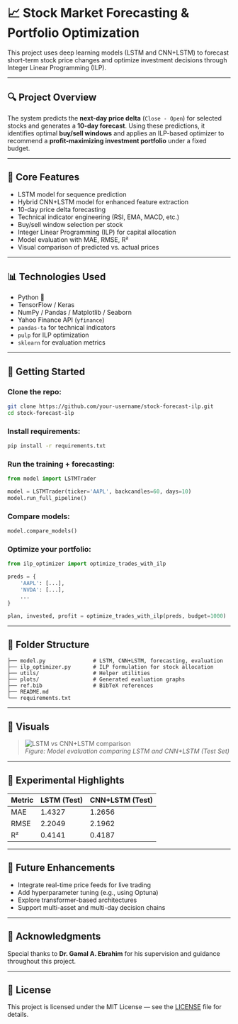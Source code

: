 
# 📈 Stock Market Forecasting & Portfolio Optimization

This project uses deep learning models (LSTM and CNN+LSTM) to forecast short-term stock price changes and optimize investment decisions through Integer Linear Programming (ILP).

---

## 🔍 Project Overview

The system predicts the **next-day price delta** (`Close - Open`) for selected stocks and generates a **10-day forecast**. Using these predictions, it identifies optimal **buy/sell windows** and applies an ILP-based optimizer to recommend a **profit-maximizing investment portfolio** under a fixed budget.

---

## 🧠 Core Features

- LSTM model for sequence prediction  
- Hybrid CNN+LSTM model for enhanced feature extraction  
- 10-day price delta forecasting  
- Technical indicator engineering (RSI, EMA, MACD, etc.)  
- Buy/sell window selection per stock  
- Integer Linear Programming (ILP) for capital allocation  
- Model evaluation with MAE, RMSE, R²  
- Visual comparison of predicted vs. actual prices  

---

## 📊 Technologies Used

- Python 🐍
- TensorFlow / Keras
- NumPy / Pandas / Matplotlib / Seaborn
- Yahoo Finance API (`yfinance`)
- `pandas-ta` for technical indicators
- `pulp` for ILP optimization
- `sklearn` for evaluation metrics

---

## 🚀 Getting Started

### Clone the repo:
```bash
git clone https://github.com/your-username/stock-forecast-ilp.git
cd stock-forecast-ilp
```

### Install requirements:
```bash
pip install -r requirements.txt
```

### Run the training + forecasting:
```python
from model import LSTMTrader

model = LSTMTrader(ticker='AAPL', backcandles=60, days=10)
model.run_full_pipeline()
```

### Compare models:
```python
model.compare_models()
```

### Optimize your portfolio:
```python
from ilp_optimizer import optimize_trades_with_ilp

preds = {
    'AAPL': [...],
    'NVDA': [...],
    ...
}

plan, invested, profit = optimize_trades_with_ilp(preds, budget=1000)
```

---

## 📁 Folder Structure

```
├── model.py               # LSTM, CNN+LSTM, forecasting, evaluation
├── ilp_optimizer.py       # ILP formulation for stock allocation
├── utils/                 # Helper utilities
├── plots/                 # Generated evaluation graphs
├── ref.bib                # BibTeX references
├── README.md
└── requirements.txt
```

---

## 📸 Visuals

> ![LSTM vs CNN+LSTM comparison](plots/metrics_comparison.png)  
> _Figure: Model evaluation comparing LSTM and CNN+LSTM (Test Set)_

---

## 🧪 Experimental Highlights

| Metric | LSTM (Test) | CNN+LSTM (Test) |
|--------|-------------|-----------------|
| MAE    | 1.4327      | 1.2656          |
| RMSE   | 2.2049      | 2.1962          |
| R²     | 0.4141      | 0.4187          |

---

## 📌 Future Enhancements

- Integrate real-time price feeds for live trading  
- Add hyperparameter tuning (e.g., using Optuna)  
- Explore transformer-based architectures  
- Support multi-asset and multi-day decision chains

---

## 🙏 Acknowledgments

Special thanks to **Dr. Gamal A. Ebrahim** for his supervision and guidance throughout this project.

---

## 📜 License

This project is licensed under the MIT License — see the [LICENSE](LICENSE) file for details.
